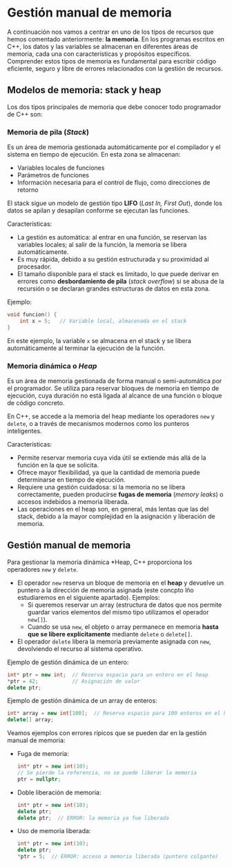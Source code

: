 # Gestión manual de memoria

A continuación nos vamos a centrar en uno de los tipos de recursos que hemos comentado anteriormente: **la memoria**. En los programas escritos en C++, los datos y las variables se almacenan en diferentes áreas de memoria, cada una con características y propósitos específicos. Comprender estos tipos de memoria es fundamental para escribir código eficiente, seguro y libre de errores relacionados con la gestión de recursos.

## Modelos de memoria: stack y heap

Los dos tipos principales de memoria que debe conocer todo programador de C++ son:

### Memoria de pila (*Stack*)

Es un área de memoria gestionada automáticamente por el compilador y el sistema en tiempo de ejecución. En esta zona se almacenan:

* Variables locales de funciones
* Parámetros de funciones
* Información necesaria para el control de flujo, como direcciones de retorno

El stack sigue un modelo de gestión tipo **LIFO** (*Last In, First Out*), donde los datos se apilan y desapilan conforme se ejecutan las funciones.

Características:

* La gestión es automática: al entrar en una función, se reservan las variables locales; al salir de la función, la memoria se libera automáticamente.
* Es muy rápida, debido a su gestión estructurada y su proximidad al procesador.
* El tamaño disponible para el stack es limitado, lo que puede derivar en errores como **desbordamiento de pila** (*stack overflow*) si se abusa de la recursión o se declaran grandes estructuras de datos en esta zona.

Ejemplo:

```cpp
void funcion() {
    int x = 5;   // Variable local, almacenada en el stack
}
```

En este ejemplo, la variable `x` se almacena en el stack y se libera automáticamente al terminar la ejecución de la función.

### Memoria dinámica o *Heap*

Es un área de memoria gestionada de forma manual o semi-automática por el programador. Se utiliza para reservar bloques de memoria en tiempo de ejecución, cuya duración no está ligada al alcance de una función o bloque de código concreto.

En C++, se accede a la memoria del heap mediante los operadores `new` y `delete`, o a través de mecanismos modernos como los punteros inteligentes.

Características:

* Permite reservar memoria cuya vida útil se extiende más allá de la función en la que se solicita.
* Ofrece mayor flexibilidad, ya que la cantidad de memoria puede determinarse en tiempo de ejecución.
* Requiere una gestión cuidadosa: si la memoria no se libera correctamente, pueden producirse **fugas de memoria** (*memory leaks*) o accesos indebidos a memoria liberada.
* Las operaciones en el heap son, en general, más lentas que las del stack, debido a la mayor complejidad en la asignación y liberación de memoria.

## Gestión manual de memoria

Para gestionar la memoria dinámica *Heap, C++ proporciona los operadores `new` y `delete`.

* El operador `new` reserva un bloque de memoria en el **heap** y devuelve un puntero a la dirección de memoria asignada (este concpto lño estudiaremos en el siguiente apartado). Ejemplos:
    * Si queremos reservar un array (estructura de datos que nos permite guardar varios elementos del mismo tipo utilizamos el operador `new[]`).
    * Cuando se usa `new`, el objeto o array permanece en memoria **hasta que se libere explícitamente** mediante `delete` o `delete[]`.
* El operador `delete` libera la memoria previamente asignada con `new`, devolviendo el recurso al sistema operativo.

Ejemplo de gestión dinámica de un entero:

```cpp
int* ptr = new int;  // Reserva espacio para un entero en el heap
*ptr = 42;           // Asignación de valor
delete ptr;
```

Ejemplo de gestión dinámica de un array de enteros:

```cpp
int* array = new int[100];  // Reserva espacio para 100 enteros en el heap
delete[] array;
```

Veamos ejemplos con errores rípicos que se pueden dar en la gestión manual de memoria:

* Fuga de memoria:

    ```cpp
    int* ptr = new int(10);
    // Se pierde la referencia, no se puede liberar la memoria
    ptr = nullptr;
    ```

* Doble liberación de memoria:

    ```cpp
    int* ptr = new int(10);
    delete ptr;
    delete ptr;  // ERROR: la memoria ya fue liberada
    ```

* Uso de memoria liberada:

    ```cpp
    int* ptr = new int(10);
    delete ptr;
    *ptr = 5;  // ERROR: acceso a memoria liberada (puntero colgante)
    ```

